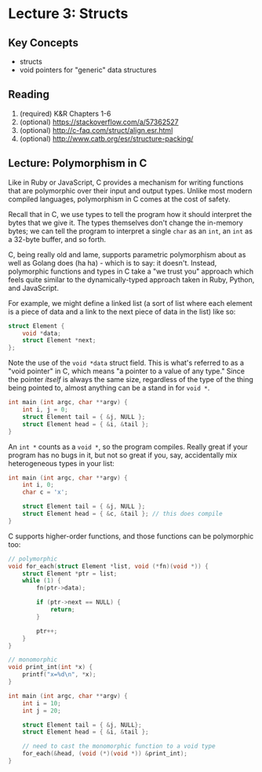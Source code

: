 # Lecture 3: Structs

## Key Concepts

- structs
- void pointers for "generic" data structures

## Reading

1. (required) K&R Chapters 1-6
2. (optional) https://stackoverflow.com/a/57362527
3. (optional) http://c-faq.com/struct/align.esr.html
4. (optional) http://www.catb.org/esr/structure-packing/

## Lecture: Polymorphism in C

Like in Ruby or JavaScript, C provides a mechanism for writing 
functions that are polymorphic over their input and output types. 
Unlike most modern compiled languages, polymorphism in C comes at 
the cost of safety.

Recall that in C, we use types to tell the program how it should 
interpret the bytes that we give it. The types themselves don't 
change the in-memory bytes; we can tell the program to interpret a 
single `char` as an `int`, an `int` as a 32-byte buffer, and so 
forth.

C, being really old and lame, supports parametric polymorphism about 
as well as Golang does (ha ha) - which is to say: it doesn't. 
Instead, polymorphic functions and types in C take a "we trust you" 
approach which feels quite similar to the dynamically-typed approach 
taken in Ruby, Python, and JavaScript.

For example, we might define a linked list (a sort of list where 
each element is a piece of data and a link to the next piece of 
data in the list) like so:

```c
struct Element {
    void *data;
    struct Element *next;
};
```

Note the use of the `void *data` struct field. This is what's 
referred to as a "void pointer" in C, which means "a pointer to a 
value of any type." Since the pointer _itself_ is always the same 
size, regardless of the type of the thing being pointed to, almost 
anything can be a stand in for `void *`.

```c
int main (int argc, char **argv) {
    int i, j = 0;
    struct Element tail = { &j, NULL };
    struct Element head = { &i, &tail };
}
```

An `int *` counts as a `void *`, so the program compiles. Really 
great if your program has no bugs in it, but not so great if you, 
say, accidentally mix heterogeneous types in your list:

```c
int main (int argc, char **argv) {
    int i, 0;
    char c = 'x';

    struct Element tail = { &j, NULL };
    struct Element head = { &c, &tail }; // this does compile
}
```

C supports higher-order functions, and those functions can be 
polymorphic too:

```c
// polymorphic
void for_each(struct Element *list, void (*fn)(void *)) {
    struct Element *ptr = list;
    while (1) {
        fn(ptr->data);

        if (ptr->next == NULL) {
            return;
        }

        ptr++;
    }
}

// monomorphic
void print_int(int *x) {
    printf("x=%d\n", *x);
}

int main (int argc, char **argv) {
    int i = 10;
    int j = 20;

    struct Element tail = { &j, NULL};
    struct Element head = { &i, &tail };

    // need to cast the monomorphic function to a void type
    for_each(&head, (void (*)(void *)) &print_int);
}
```
